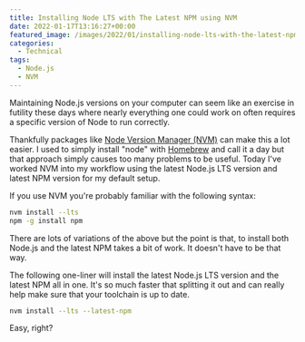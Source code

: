 ```yaml
---
title: Installing Node LTS with The Latest NPM using NVM
date: 2022-01-17T13:16:27+00:00
featured_image: /images/2022/01/installing-node-lts-with-the-latest-npm-using-nvm.jpg
categories:
  - Technical
tags:
  - Node.js
  - NVM
---
```


Maintaining Node.js versions on your computer can seem like an exercise in futility these days where nearly everything one could work on often requires a specific version of Node to run correctly.

Thankfully packages like [Node Version Manager (NVM)][1] can make this a lot easier. I used to simply install "node" with [Homebrew][2] and call it a day but that approach simply causes too many problems to be useful. Today I've worked NVM into my workflow using the latest Node.js LTS version and latest NPM version for my default setup.

If you use NVM you're probably familiar with the following syntax:

``` bash
nvm install --lts
npm -g install npm
```

There are lots of variations of the above but the point is that, to install both Node.js and the latest NPM takes a bit of work. It doesn't have to be that way.

The following one-liner will install the latest Node.js LTS version and the latest NPM all in one. It's so much faster that splitting it out and can really help make sure that your toolchain is up to date.

``` bash
nvm install --lts --latest-npm
```

Easy, right?

 [1]: https://github.com/nvm-sh/nvm
 [2]: https://brew.sh